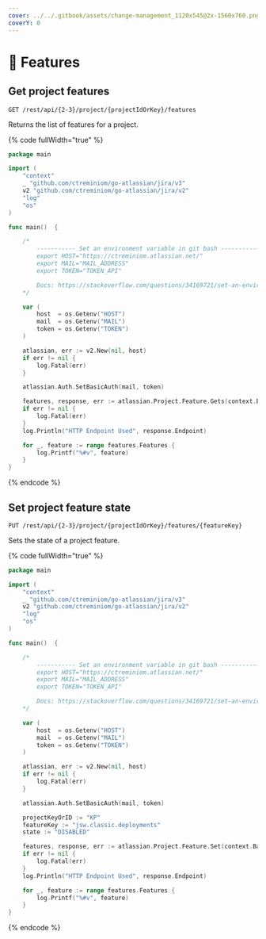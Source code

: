 ```yaml
---
cover: ../../.gitbook/assets/change-management_1120x545@2x-1560x760.png
coverY: 0
---
```


# 🙌 Features

## Get project features

`GET /rest/api/{2-3}/project/{projectIdOrKey}/features`

Returns the list of features for a project.

{% code fullWidth="true" %}
```go
package main

import (
	"context"
	_ "github.com/ctreminiom/go-atlassian/jira/v3"
	v2 "github.com/ctreminiom/go-atlassian/jira/v2"
	"log"
	"os"
)

func main()  {

	/*
		----------- Set an environment variable in git bash -----------
		export HOST="https://ctreminiom.atlassian.net/"
		export MAIL="MAIL_ADDRESS"
		export TOKEN="TOKEN_API"

		Docs: https://stackoverflow.com/questions/34169721/set-an-environment-variable-in-git-bash
	*/

	var (
		host  = os.Getenv("HOST")
		mail  = os.Getenv("MAIL")
		token = os.Getenv("TOKEN")
	)

	atlassian, err := v2.New(nil, host)
	if err != nil {
		log.Fatal(err)
	}

	atlassian.Auth.SetBasicAuth(mail, token)

	features, response, err := atlassian.Project.Feature.Gets(context.Background(), "KP")
	if err != nil {
		log.Fatal(err)
	}
	log.Println("HTTP Endpoint Used", response.Endpoint)

	for _, feature := range features.Features {
		log.Printf("%#v", feature)
	}
}

```
{% endcode %}

## Set project feature state

`PUT /rest/api/{2-3}/project/{projectIdOrKey}/features/{featureKey}`

Sets the state of a project feature.

{% code fullWidth="true" %}
```go
package main

import (
	"context"
	_ "github.com/ctreminiom/go-atlassian/jira/v3"
	v2 "github.com/ctreminiom/go-atlassian/jira/v2"
	"log"
	"os"
)

func main()  {

	/*
		----------- Set an environment variable in git bash -----------
		export HOST="https://ctreminiom.atlassian.net/"
		export MAIL="MAIL_ADDRESS"
		export TOKEN="TOKEN_API"

		Docs: https://stackoverflow.com/questions/34169721/set-an-environment-variable-in-git-bash
	*/

	var (
		host  = os.Getenv("HOST")
		mail  = os.Getenv("MAIL")
		token = os.Getenv("TOKEN")
	)

	atlassian, err := v2.New(nil, host)
	if err != nil {
		log.Fatal(err)
	}

	atlassian.Auth.SetBasicAuth(mail, token)

	projectKeyOrID := "KP"
	featureKey := "jsw.classic.deployments"
	state := "DISABLED"

	features, response, err := atlassian.Project.Feature.Set(context.Background(), projectKeyOrID, featureKey, state)
	if err != nil {
		log.Fatal(err)
	}
	log.Println("HTTP Endpoint Used", response.Endpoint)

	for _, feature := range features.Features {
		log.Printf("%#v", feature)
	}
}
```
{% endcode %}
